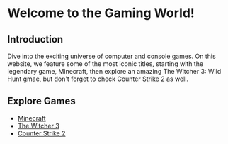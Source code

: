# Welcome to the Gaming World!

## Introduction
Dive into the exciting universe of computer and console games. On this website, we feature some of the most iconic titles, starting with the legendary game, Minecraft, then explore an amazing The Witcher 3: Wild Hunt gmae, but don't forget to check Counter Strike 2 as well.

## Explore Games
- [Minecraft](gamee1.md)
- [The Witcher 3](gamee2.md)
- [Counter Strike 2](gamee3.md)
